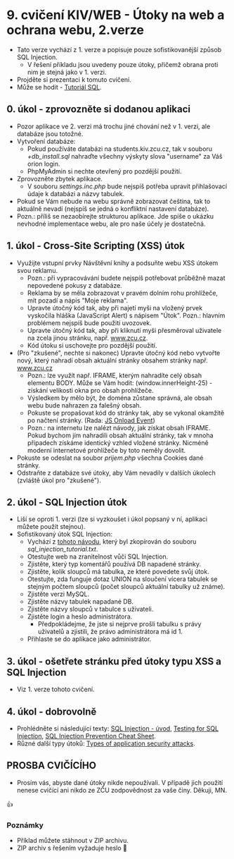 # 9. cvičení KIV/WEB - Útoky na web a ochrana webu, 2.verze

* Tato verze vychází z 1. verze a popisuje pouze sofistikovanější způsob SQL Injection.
  * V řešení příkladu jsou uvedeny pouze útoky, přičemž obrana proti nim je stejná jako v 1. verzi.
* Projděte si prezentaci k tomuto cvičení.
* Může se hodit - [Tutoriál SQL](http://www.w3schools.com/sql/default.asp).


## 0. úkol - zprovozněte si dodanou aplikaci

* Pozor aplikace ve 2. verzi má trochu jiné chování než v 1. verzi, ale databáze jsou totožné. 
* Vytvoření databáze:
  * Pokud používáte databázi na students.kiv.zcu.cz, tak v souboru _+db_install.sql_ nahraďte všechny výskyty slova "username" za Váš orion login.
  * PhpMyAdmin si nechte otevřený pro pozdější použití.
* Zprovozněte zbytek aplikace.
  * V souboru _settings.inc.php_ bude nejspíš potřeba upravit přihlašovací údaje k databázi a názvy tabulek.
* Pokud se Vám nebude na webu správně zobrazovat čeština, tak to aktuálně nevadí (nejspíš se jedná o konfliktní nastavení databáze).
* Pozn.: příliš se nezaobírejte strukturou aplikace. Jde spíše o ukázku nevhodné implementace webu, ale pro naše účely je dostatečná.


## 1. úkol - Cross-Site Scripting (XSS) útok

* Využijte vstupní prvky Návštěvní knihy a podsuňte webu XSS útokem svou reklamu.
  * Pozn.: při vypracovávání budete nejspíš potřebovat průběžně mazat nepovedené pokusy z databáze.
  * Reklama by se měla zobrazovat v pravém dolním rohu prohlížeče, mít pozadí a nápis "Moje reklama".
  * Upravte útočný kód tak, aby při najetí myši na vložený prvek vyskočila hláška (JavaScript Alert) s nápisem "Útok". Pozn.: hlavním problémem nejspíš bude použití uvozovek.
  * Upravte útočný kód tak, aby při kliknutí myši přesměroval uživatele na zcela jinou stránku, např. www.zcu.cz.
  * Kód útoku si uschovejte pro pozdější použití.
* (Pro "zkušené", nechte si nakonec) Upravte útočný kód nebo vytvořte nový, který nahradí obsah aktuální stránky obsahem stránky např. www.zcu.cz
  * Pozn.: lze využít např. IFRAME, kterým nahradíte celý obsah elementu BODY. Může se Vám hodit: (window.innerHeight-25) - získání velikosti okna pro obsah prohlížeče.
  * Výsledkem by mělo být, že doména zůstane správná, ale obsah webu bude nahrazen za falešný obsah.
  * Pokuste se propašovat kód do stránky tak, aby se vykonal okamžitě po načtení stránky. (Rada: [JS Onload Event](http://www.w3schools.com/jsref/event_onload.asp))
  * Pozn.: na internetu lze nalézt návody, jak získat obsah IFRAME. Pokud bychom jím nahradili obsah aktuální stránky, tak v mnoha případech získáme identický vzhled vložené stránky. Nicméně moderní internetové prohlížeče by toto neměly dovolit.
* Pokuste se odeslat na soubor _prijem.php_ všechna Cookies dané stránky.
* Odstraňte z databáze své útoky, aby Vám nevadily v dalších úkolech (zvláště úkol pro "zkušené").


## 2. úkol - SQL Injection útok

* Liší se oproti 1. verzi (lze si vyzkoušet i úkol popsaný v ní, aplikaci můžete použít stejnou).
* Sofistikovaný útok SQL Injection:
  * Vychází z [tohoto návodu](https://www.exploit-db.com/papers/13045/), který byl zkopírován do souboru _sql_injection_tutorial.txt_. 
  * Otestujte web na zranitelnost vůči SQL Injection.
  * Zjistěte, který typ komentářů používá DB napadené stránky.
  * Zjistěte, kolik sloupců má tabulka, ze které povedete svůj útok.
  * Otestujte, zda funguje dotaz UNION na sloučení vícera tabulek se stejným počtem sloupců (počet sloupců aktuální tabulky už známe).
  * Zjistěte verzi MySQL.
  * Zjistěte názvy tabulek napadané DB.
  * Zjistěte názvy sloupců v tabulce s uživateli.
  * Zjistěte login a heslo administrátora.
    * Předpokládejme, že jste si nejprve prošli tabulku s právy uživatelů a zjistili, že právo administrátora má id 1.
  * Přihlaste se do aplikace jako administrátor.
  

## 3. úkol - ošetřete stránku před útoky typu XSS a SQL Injection

* Viz 1. verze tohoto cvičení.


## 4. úkol - dobrovolně

* Prohlédněte si následující texty: [SQL Injection - úvod](https://www.owasp.org/index.php/SQL_Injection), [Testing for SQL Injection](https://www.owasp.org/index.php/Testing_for_SQL_Injection_(OTG-INPVAL-005)), [SQL Injection Prevention Cheat Sheet](https://www.owasp.org/index.php/SQL_Injection_Prevention_Cheat_Sheet).
* Různé další typy útoků: [Types of application security attacks](https://www.owasp.org/index.php/Category:Attack).



## PROSBA CVIČÍCÍHO

* Prosím vás, abyste dané útoky nikde nepoužívali. V případě jich použití nenese cvičící ani nikdo ze ZČU zodpovědnost za vaše činy. Děkuji, MN.



:+1:


### Poznámky

* Příklad můžete stáhnout v ZIP archivu.
* ZIP archiv s řešením vyžaduje heslo :bug:
